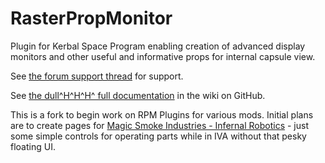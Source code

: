 # RasterPropMonitor

Plugin for Kerbal Space Program enabling creation of advanced display monitors and other useful and informative props for internal capsule view.

See [the forum support thread](http://forum.kerbalspaceprogram.com/threads/57603) for support.

See [the dull^H^H^H^ full documentation](https://github.com/Mihara/RasterPropMonitor/wiki) in the wiki on GitHub.

This is a fork to begin work on RPM Plugins for various mods. Initial plans are to create pages for [Magic Smoke Industries - Infernal Robotics](http://forum.kerbalspaceprogram.com/threads/37707-0-23-Techtree-Magic-Smoke-Industries-Parts-Infernal-Robotics-0-12-%281-30-2014%29) - just some simple controls for operating parts while in IVA without that pesky floating UI.
